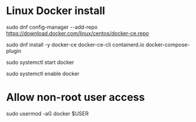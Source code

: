# Linux Docker install

sudo dnf config-manager --add-repo https://download.docker.com/linux/centos/docker-ce.repo

sudo dnf install -y docker-ce docker-ce-cli containerd.io docker-compose-plugin

sudo systemctl start docker

sudo systemctl enable docker


# Allow non-root user access

sudo usermod -aG docker $USER